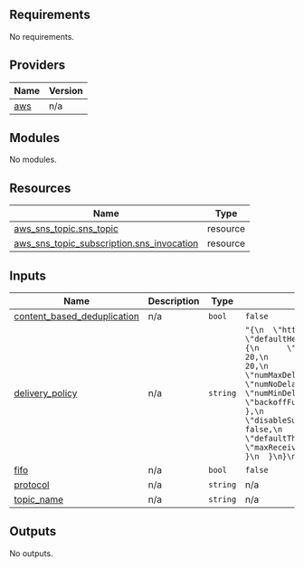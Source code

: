 ## Requirements

No requirements.

## Providers

| Name | Version |
|------|---------|
| <a name="provider_aws"></a> [aws](#provider\_aws) | n/a |

## Modules

No modules.

## Resources

| Name | Type |
|------|------|
| [aws_sns_topic.sns_topic](https://registry.terraform.io/providers/hashicorp/aws/latest/docs/resources/sns_topic) | resource |
| [aws_sns_topic_subscription.sns_invocation](https://registry.terraform.io/providers/hashicorp/aws/latest/docs/resources/sns_topic_subscription) | resource |

## Inputs

| Name | Description | Type | Default | Required |
|------|-------------|------|---------|:--------:|
| <a name="input_content_based_deduplication"></a> [content\_based\_deduplication](#input\_content\_based\_deduplication) | n/a | `bool` | `false` | no |
| <a name="input_delivery_policy"></a> [delivery\_policy](#input\_delivery\_policy) | n/a | `string` | `"{\n  \"http\": {\n    \"defaultHealthyRetryPolicy\": {\n      \"minDelayTarget\": 20,\n      \"maxDelayTarget\": 20,\n      \"numRetries\": 3,\n      \"numMaxDelayRetries\": 0,\n      \"numNoDelayRetries\": 0,\n      \"numMinDelayRetries\": 0,\n      \"backoffFunction\": \"linear\"\n    },\n    \"disableSubscriptionOverrides\": false,\n    \"defaultThrottlePolicy\": {\n      \"maxReceivesPerSecond\": 1\n    }\n  }\n}\n"` | no |
| <a name="input_fifo"></a> [fifo](#input\_fifo) | n/a | `bool` | `false` | no |
| <a name="input_protocol"></a> [protocol](#input\_protocol) | n/a | `string` | n/a | yes |
| <a name="input_topic_name"></a> [topic\_name](#input\_topic\_name) | n/a | `string` | n/a | yes |

## Outputs

No outputs.
